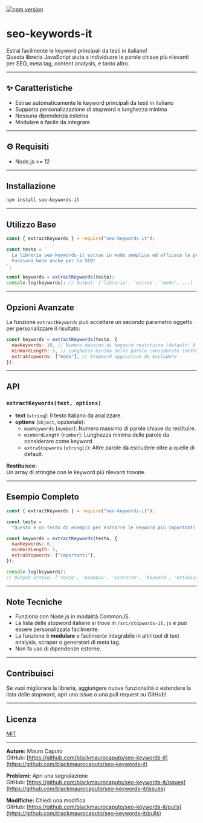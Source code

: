 [![npm version](https://img.shields.io/npm/v/seo-keywords-it.svg)](https://www.npmjs.com/package/seo-keywords-it)

# seo-keywords-it

Estrai facilmente le keyword principali da testi in italiano!  
Questa libreria JavaScript aiuta a individuare le parole chiave più rilevanti per SEO, meta tag, content analysis, e tanto altro.

---

## ✨ Caratteristiche

- Estrae automaticamente le keyword principali da testi in italiano
- Supporta personalizzazione di stopword e lunghezza minima
- Nessuna dipendenza esterna
- Modulare e facile da integrare

---

## ⚙️ Requisiti

- Node.js >= 12

---

## Installazione

```bash
npm install seo-keywords-it
```

---

## Utilizzo Base

```js
const { extractKeywords } = require("seo-keywords-it");

const testo = `
  La libreria seo-keywords-it estrae in modo semplice ed efficace le principali parole chiave dai testi italiani.
  Funziona bene anche per la SEO!
`;

const keywords = extractKeywords(testo);
console.log(keywords); // Output: ['libreria', 'estrae', 'modo', ...]
```

---

## Opzioni Avanzate

La funzione `extractKeywords` può accettare un secondo parametro oggetto per personalizzare il risultato:

```js
const keywords = extractKeywords(testo, {
  maxKeywords: 10, // Numero massimo di keyword restituite (default: 8 o 15 in base al testo)
  minWordLength: 5, // Lunghezza minima delle parole considerate (default: 4)
  extraStopwords: ["modo"], // Stopword aggiuntive da escludere
});
```

---

## API

### `extractKeywords(text, options)`

- **text** (`string`): Il testo italiano da analizzare.
- **options** (`object`, opzionale):
  - `maxKeywords` (`number`): Numero massimo di parole chiave da restituire.
  - `minWordLength` (`number`): Lunghezza minima delle parole da considerare come keyword.
  - `extraStopwords` (`string[]`): Altre parole da escludere oltre a quelle di default.

**Restituisce:**  
Un array di stringhe con le keyword più rilevanti trovate.

---

## Esempio Completo

```js
const { extractKeywords } = require("seo-keywords-it");

const testo =
  "Questo è un testo di esempio per estrarre le keyword più importanti e ottimizzare la SEO.";

const keywords = extractKeywords(testo, {
  maxKeywords: 6,
  minWordLength: 5,
  extraStopwords: ["importanti"],
});

console.log(keywords);
// Output atteso: ['testo', 'esempio', 'estrarre', 'keyword', 'ottimizzare', 'seo']
```

---

## Note Tecniche

- Funziona con Node.js in modalità CommonJS.
- La lista delle stopword italiane si trova in `/src/stopwords-it.js` e può essere personalizzata facilmente.
- La funzione è **modulare** e facilmente integrabile in altri tool di text analysis, scraper o generatori di meta tag.
- Non fa uso di dipendenze esterne.

---

## Contribuisci

Se vuoi migliorare la libreria, aggiungere nuove funzionalità o estendere la lista delle stopword, apri una issue o una pull request su GitHub!

---

## Licenza

[MIT](./LICENSE)

---

**Autore:** Mauro Caputo  
GitHub: [https://github.com/blackmaurocaputo/seo-keywords-it](https://github.com/blackmaurocaputo/seo-keywords-it)

**Problemi:** Apri una segnalazione  
GitHub: [https://github.com/blackmaurocaputo/seo-keywords-it/issues](https://github.com/blackmaurocaputo/seo-keywords-it/issues)

**Modifiche:** Chiedi una modifica  
GitHub: [https://github.com/blackmaurocaputo/seo-keywords-it/pulls](https://github.com/blackmaurocaputo/seo-keywords-it/pulls)
